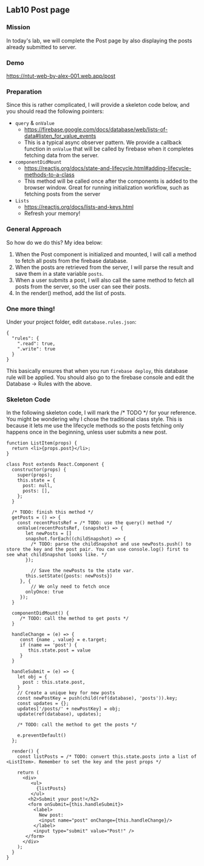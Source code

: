 ## Lab10 Post page

### Mission

In today's lab, we will complete the Post page by also displaying the posts already submitted to server.

### Demo

https://ntut-web-by-alex-001.web.app/post

### Preparation

Since this is rather complicated, I will provide a skeleton code below, and you should read the following pointers:

* `query` & `onValue`
  * https://firebase.google.com/docs/database/web/lists-of-data#listen_for_value_events
  * This is a typical async observer pattern. We provide a callback function in `onValue` that will be called by firebase when it completes fetching data from the server.
* `componentDidMount`
  * https://reactjs.org/docs/state-and-lifecycle.html#adding-lifecycle-methods-to-a-class
  * This method will be called once after the components is added to the browser window. Great for running initialization workflow, such as fetching posts from the server
* `Lists`
  * https://reactjs.org/docs/lists-and-keys.html
  * Refresh your memory!

### General Approach

So how do we do this? My idea below:

1. When the Post component is initialized and mounted, I will call a method to fetch all posts from the firebase database.
2. When the posts are retrieved from the server, I will parse the result and save them in a state variable `posts`.
3. When a user submits a post, I will also call the same method to fetch all posts from the server, so the user can see their posts.
4. In the render() method, add the list of posts.

### One more thing!

Under your project folder, edit `database.rules.json`:

```
{
  "rules": {
    ".read": true,
    ".write": true
  }
}
```

This basically ensures that when you run `firebase deploy`, this database rule will be applied. You should also go to the firebase console and edit the Database -> Rules with the above.

### Skeleton Code

In the following skeleton code, I will mark the /* TODO */ for your reference. You might be wondering why I chose the traditional class style. This is because it lets me use the lifecycle methods so the posts fetching only happens once in the beginning, unless user submits a new post.

```
function ListItem(props) {
  return <li>{props.post}</li>;
}

class Post extends React.Component {
  constructor(props) {
    super(props);
    this.state = {
      post: null,
      posts: [],
    };
  }

  /* TODO: finish this method */
  getPosts = () => {
    const recentPostsRef = /* TODO: use the query() method */
    onValue(recentPostsRef, (snapshot) => {
       let newPosts = []
       snapshot.forEach((childSnapshot) => {
         /* TODO: parse the childSnapshot and use newPosts.push() to store the key and the post pair. You can use console.log() first to see what childSnapshot looks like. */
       });

		 // Save the newPosts to the state var.
       this.setState({posts: newPosts})
     }, {
		 // We only need to fetch once
       onlyOnce: true
     });
  }

  componentDidMount() {
	 /* TODO: call the method to get posts */
  }

  handleChange = (e) => {
     const {name , value} = e.target;
     if (name == 'post') {
        this.state.post = value
     }
  }

  handleSubmit = (e) => {
    let obj = {
      post : this.state.post,
    }
    // Create a unique key for new posts
    const newPostKey = push(child(ref(database), 'posts')).key;
    const updates = {};
    updates['/posts/' + newPostKey] = obj;
    update(ref(database), updates);

    /* TODO: call the method to get the posts */

    e.preventDefault()
  };

  render() {
    const listPosts = /* TODO: convert this.state.posts into a list of <ListItem>. Remember to set the key and the post props */

    return (
      <div>
         <ul>
           {listPosts}
         </ul>
        <h2>Submit your post!</h2>
        <form onSubmit={this.handleSubmit}>
          <label>
            New post:
            <input name="post" onChange={this.handleChange}/>
          </label>
          <input type="submit" value="Post!" />
       </form>
      </div>
    );
  }
}
```
